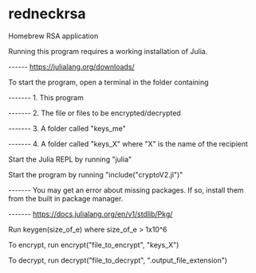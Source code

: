 # redneckrsa
Homebrew RSA application

Running this program requires a working installation of Julia.


------ https://julialang.org/downloads/

To start the program, open a terminal in the folder containing

------- 1. This program

------- 2. The file or files to be encrypted/decrypted

------- 3. A folder called "keys_me"

------- 4. A folder called "keys_X" where "X" is the name of the recipient

Start the Julia REPL by running "julia"

Start the program by running "include("cryptoV2.jl")" 

------- You may get an error about missing packages.  If so, install them from the built in package manager.

------- https://docs.julialang.org/en/v1/stdlib/Pkg/

Run keygen(size_of_e) where size_of_e > 1x10^6

To encrypt, run encrypt("file_to_encrypt", "keys_X")
 
To decrypt, run decrypt("file_to_decrypt", ".output_file_extension")
